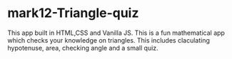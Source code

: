 # mark12-Triangle-quiz
 
This app built in HTML,CSS and Vanilla JS. This is a fun mathematical app which checks your knowledge on triangles. This includes claculating hypotenuse, area, checking angle and a small quiz. 
